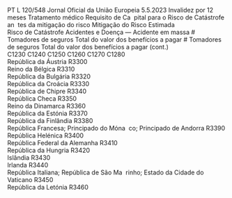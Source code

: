 PT  L 120/548 Jornal Oficial da União Europeia 5.5.2023
 Invalidez por 12 meses  Tratamento médico  Requisito de Ca ­
pital para o Risco 
de Catástrofe an ­
tes da mitigação 
do risco  Mitigação do Risco 
Estimada  
Risco de Catástrofe Acidentes e Doença — 
Acidente em massa  # Tomadores de 
seguros  Total do valor 
dos benefícios a 
pagar  # Tomadores de 
seguros  Total do valor dos 
benefícios a pagar  (cont.)  
C1230  C1240  C1250  C1260  C1270  C1280  
República da Áustria  R3300  
Reino da Bélgica  R3310  
República da Bulgária  R3320  
República da Croácia  R3330  
República de Chipre  R3340  
República Checa  R3350  
Reino da Dinamarca  R3360  
República da Estónia  R3370  
República da Finlândia  R3380  
República Francesa; Principado do Móna ­
co; Principado de Andorra  R3390  
República Helénica  R3400  
República Federal da Alemanha  R3410  
República da Hungria  R3420  
Islândia  R3430  
Irlanda  R3440  
República Italiana; República de São Ma ­
rinho; Estado da Cidade do Vaticano  R3450  
República da Letónia  R3460